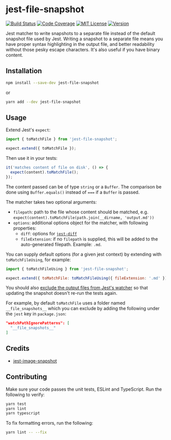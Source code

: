 # jest-file-snapshot

[![Build Status][build-badge]][build]
[![Code Coverage][coverage-badge]][coverage]
[![MIT License][license-badge]][license]
[![Version][version-badge]][package]

Jest matcher to write snapshots to a separate file instead of the default snapshot file used by Jest. Writing a snapshot to a separate file means you have proper syntax highlighting in the output file, and better readability without those pesky escape characters. It's also useful if you have binary content.

## Installation

```sh
npm install --save-dev jest-file-snapshot
```

or

```sh
yarn add --dev jest-file-snapshot
```

## Usage

Extend Jest's `expect`:

```js
import { toMatchFile } from 'jest-file-snapshot';

expect.extend({ toMatchFile });
```

Then use it in your tests:

```js
it('matches content of file on disk', () => {
  expect(content).toMatchFile();
});
```

The content passed can be of type `string` or a `Buffer`. The comparison be done using `Buffer.equals()` instead of `===` if a `Buffer` is passed.

The matcher takes two optional arguments:

- `filepath`: path to the file whose content should be matched, e.g. `expect(content).toMatchFile(path.join(__dirname, 'output.md'))`
- `options`: additional options object for the matcher, with following properties:
  - `diff`: options for [`jest-diff`](https://github.com/facebook/jest/tree/master/packages/jest-diff)
  - `fileExtension`: if no `filepath` is supplied, this will be added to the auto-generated filepath. Example: `.md`.

You can supply default options (for a given jest context) by extending with `toMatchFileUsing`, for example:

```js
import { toMatchFileUsing } from 'jest-file-snapshot';

expect.extend({ toMatchFile: toMatchFileUsing({ fileExtension: '.md' }) });
```

You should also [exclude the output files from Jest's watcher](https://jestjs.io/docs/en/configuration#watchpathignorepatterns-array-string) so that updating the snapshot doesn't re-run the tests again.

For example, by default `toMatchFile` uses a folder named `__file_snapshots__` which you can exclude by adding the following under the `jest` key in `package.json`:

```json
"watchPathIgnorePatterns": [
  "__file_snapshots__"
]
```

## Credits

- [jest-image-snapshot](https://github.com/americanexpress/jest-image-snapshot)

## Contributing

Make sure your code passes the unit tests, ESLint and TypeScript. Run the following to verify:

```sh
yarn test
yarn lint
yarn typescript
```

To fix formatting errors, run the following:

```sh
yarn lint -- --fix
```

<!-- badges -->

[build-badge]: https://img.shields.io/circleci/project/github/satya164/jest-file-snapshot/main.svg?style=flat-square
[build]: https://circleci.com/gh/satya164/jest-file-snapshot
[coverage-badge]: https://img.shields.io/codecov/c/github/satya164/jest-file-snapshot.svg?style=flat-square
[coverage]: https://codecov.io/github/satya164/jest-file-snapshot
[license-badge]: https://img.shields.io/npm/l/jest-file-snapshot.svg?style=flat-square
[license]: https://opensource.org/licenses/MIT
[version-badge]: https://img.shields.io/npm/v/jest-file-snapshot.svg?style=flat-square
[package]: https://www.npmjs.com/package/jest-file-snapshot
